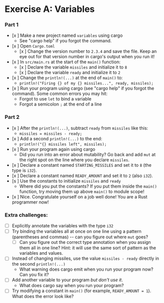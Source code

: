 # Exercise A: Variables

### Part 1
- [x ] Make a new project named `variables` using cargo
  - See "cargo help" if you forgot the command.
- [x ] Open `Cargo.toml`
  - [x ] Change the version number to `2.3.4` and save the file.  Keep an eye out for that version number in cargo's output when you run it!
- [x ] In `src/main.rs` at the start of the `main()` function:
  - [x ] Declare the variable `missiles` and initialize it to `8`
  - [x ] Declare the variable `ready` and initialize it to `2`
- [x ] Change the `println!(...)` at the end of `main()` to:
  - `println!("Firing {} of my {} missiles...", ready, missiles);`
- [x ] Run your program using cargo (see "cargo help" if you forgot the command).
  Some common errors you may hit:
  - Forgot to use `let` to bind a variable
  - Forgot a semicolon `;` at the end of a line

### Part 2

- [x ] After the `println!(...)`, subtract `ready` from `missiles` like this:
  - `missiles = missiles - ready;`
- [x ] Add a second `println!(...)` to the end:
  - `println!("{} missiles left", missiles);`
- [x ] Run your program again using cargo
  - Did you run into an error about mutability? Go back and add `mut` at the right spot on the line where you declare `missiles`.
- [x ] Declare a constant named `STARTING_MISSILES` and set it to `8` (the type is `i32`).
- [x ] Declare a constant named `READY_AMOUNT` and set it to `2` (also `i32`).
- [s ] Use the constants to initialize `missiles` and `ready`
  - Where did you put the constants?  If you put them inside the `main()` function, try moving them up above `main()` to module scope! 
- [x ] Nice. Congratulate yourself on a job well done!  You are a Rust programmer now!

### Extra challenges:
- [ ] Explicitly annotate the variables with the type `i32`
- [ ] Try binding the variables all at once on one line using a pattern (parentheses and commas) -- can you figure out where `mut` goes?
  - [ ] Can you figure out the correct type annotation when you assign them all in one line?  Hint: it will use the same sort of pattern as the variables and values.
- [ ] Instead of changing missiles, use the value `missiles - ready` directly in the second `println!(...)`
  - What warning does cargo emit when you run your program now? Can you fix it?
- [ ] Add another variable to your program *but don't use it*.
  - What does cargo say when you run your program?
- [ ] Try modifying a constant in `main()` (for example, `READY_AMOUNT = 1`). What does the error look like?
